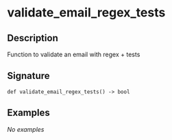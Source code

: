 # validate_email_regex_tests

## Description
Function to validate an email with regex + tests

## Signature
```
def validate_email_regex_tests() -> bool
```

## Examples
_No examples_
